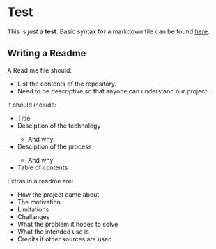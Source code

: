 # Test
This is *just* a **test**.
Basic syntax for a markdown file can be found [here](https://www.markdownguide.org/basic-syntax/). 

## Writing a Readme 
A Read me file should:
<ul>
  <li>List the contents of the repository.</li>
  <li>Need to be descriptive so that anyone can understand our project.</li>
</ul>
It should include: 
<ul>
  <li>Title</li>
  <li>Desciption of the technology</li>
    <ul>
      <li>And why</li>
    </ul>
  <li>Desciption of the process</li>
    <ul>
      <li>And why</li>
    </ul>
  <li>Table of contents</li>
</ul>
Extras in a readme are:
<ul>
  <li>How the project came about</li>
  <li>The motivation</li>
  <li>Limitations</li>
  <li>Challanges</li>
  <li>What the problem it hopes to solve</li>
  <li>What the intended use is</li>
  <li>Credits if other sources are used</li>
</ul>
